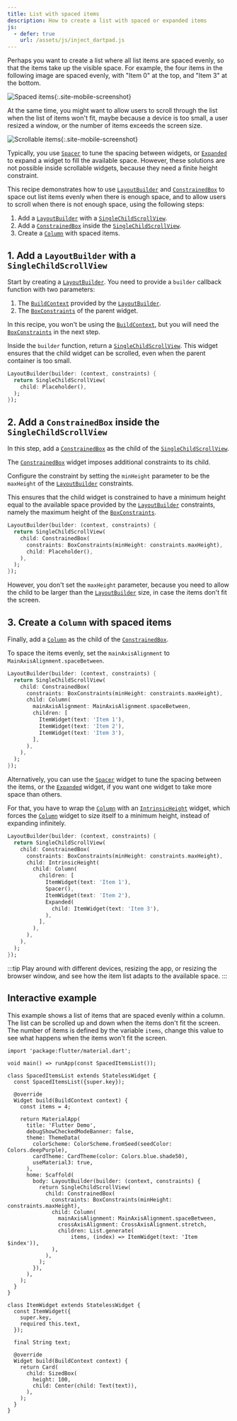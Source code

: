 ```yaml
---
title: List with spaced items
description: How to create a list with spaced or expanded items 
js:
  - defer: true
    url: /assets/js/inject_dartpad.js
---
```


<?code-excerpt path-base="cookbook/lists/spaced_items/"?>

Perhaps you want to create a list where all list items
are spaced evenly, so that the items take up the visible space.
For example, the four items in the following image are spaced evenly,
with "Item 0" at the top, and "Item 3" at the bottom.

![Spaced items](/assets/images/docs/cookbook/spaced-items-1.png){:.site-mobile-screenshot}

At the same time, you might want to allow users
to scroll through the list when the list of items won't fit,
maybe because a device is too small, a user resized a window,
or the number of items exceeds the screen size.

![Scrollable items](/assets/images/docs/cookbook/spaced-items-2.png){:.site-mobile-screenshot}

Typically, you use [`Spacer`][] to tune the spacing between widgets,
or [`Expanded`][] to expand a widget to fill the available space.
However, these solutions are not possible inside scrollable widgets,
because they need a finite height constraint.

This recipe demonstrates how to use [`LayoutBuilder`][] and [`ConstrainedBox`][]
to space out list items evenly when there is enough space, and to allow
users to scroll when there is not enough space,
using the following steps:

  1. Add a [`LayoutBuilder`][] with a [`SingleChildScrollView`][].
  2. Add a [`ConstrainedBox`][] inside the [`SingleChildScrollView`][].
  3. Create a [`Column`][] with spaced items.

## 1. Add a `LayoutBuilder` with a `SingleChildScrollView`

Start by creating a [`LayoutBuilder`][]. You need to provide
a `builder` callback function with two parameters:

  1. The [`BuildContext`][] provided by the [`LayoutBuilder`][].
  2. The [`BoxConstraints`][] of the parent widget.

In this recipe, you won't be using the [`BuildContext`][],
but you will need the [`BoxConstraints`][] in the next step.

Inside the `builder` function, return a [`SingleChildScrollView`][].
This widget ensures that the child widget can be scrolled,
even when the parent container is too small.

<?code-excerpt "lib/spaced_list.dart (builder)"?>
```dart
LayoutBuilder(builder: (context, constraints) {
  return SingleChildScrollView(
    child: Placeholder(),
  );
});
```

## 2. Add a `ConstrainedBox` inside the `SingleChildScrollView`

In this step, add a [`ConstrainedBox`][]
as the child of the [`SingleChildScrollView`][].

The [`ConstrainedBox`][] widget imposes additional constraints to its child.

Configure the constraint by setting the `minHeight` parameter to be
the `maxHeight` of the [`LayoutBuilder`][] constraints.

This ensures that the child widget 
is constrained to have a minimum height equal to the available
space provided by the [`LayoutBuilder`][] constraints,
namely the maximum height of the [`BoxConstraints`][].

<?code-excerpt "lib/spaced_list.dart (constrainedBox)"?>
```dart
LayoutBuilder(builder: (context, constraints) {
  return SingleChildScrollView(
    child: ConstrainedBox(
      constraints: BoxConstraints(minHeight: constraints.maxHeight),
      child: Placeholder(),
    ),
  );
});
```

However, you don't set the `maxHeight` parameter,
because you need to allow the child to be larger
than the [`LayoutBuilder`][] size,
in case the items don't fit the screen.

## 3. Create a `Column` with spaced items

Finally, add a [`Column`][] as the child of the [`ConstrainedBox`][].

To space the items evenly, 
set the `mainAxisAlignment` to `MainAxisAlignment.spaceBetween`.

<?code-excerpt "lib/spaced_list.dart (column)"?>
```dart
LayoutBuilder(builder: (context, constraints) {
  return SingleChildScrollView(
    child: ConstrainedBox(
      constraints: BoxConstraints(minHeight: constraints.maxHeight),
      child: Column(
        mainAxisAlignment: MainAxisAlignment.spaceBetween,
        children: [
          ItemWidget(text: 'Item 1'),
          ItemWidget(text: 'Item 2'),
          ItemWidget(text: 'Item 3'),
        ],
      ),
    ),
  );
});
```

Alternatively, you can use the [`Spacer`][] widget 
to tune the spacing between the items,
or the [`Expanded`][] widget, if you want one widget to take more space than others.

For that, you have to wrap the [`Column`] with an [`IntrinsicHeight`][] widget,
which forces the [`Column`][] widget to size itself to a minimum height,
instead of expanding infinitely.

<?code-excerpt "lib/spaced_list.dart (intrinsic)"?>
```dart
LayoutBuilder(builder: (context, constraints) {
  return SingleChildScrollView(
    child: ConstrainedBox(
      constraints: BoxConstraints(minHeight: constraints.maxHeight),
      child: IntrinsicHeight(
        child: Column(
          children: [
            ItemWidget(text: 'Item 1'),
            Spacer(),
            ItemWidget(text: 'Item 2'),
            Expanded(
              child: ItemWidget(text: 'Item 3'),
            ),
          ],
        ),
      ),
    ),
  );
});
```

:::tip
Play around with different devices, resizing the app,
or resizing the browser window, and see how the item list adapts
to the available space.
:::

## Interactive example

This example shows a list of items that are spaced evenly within a column.
The list can be scrolled up and down when the items don't fit the screen.
The number of items is defined by the variable `items`,
change this value to see what happens when the items won't fit the screen.

<?code-excerpt "lib/main.dart"?>
```dartpad title="" run="true"
import 'package:flutter/material.dart';

void main() => runApp(const SpacedItemsList());

class SpacedItemsList extends StatelessWidget {
  const SpacedItemsList({super.key});

  @override
  Widget build(BuildContext context) {
    const items = 4;

    return MaterialApp(
      title: 'Flutter Demo',
      debugShowCheckedModeBanner: false,
      theme: ThemeData(
        colorScheme: ColorScheme.fromSeed(seedColor: Colors.deepPurple),
        cardTheme: CardTheme(color: Colors.blue.shade50),
        useMaterial3: true,
      ),
      home: Scaffold(
        body: LayoutBuilder(builder: (context, constraints) {
          return SingleChildScrollView(
            child: ConstrainedBox(
              constraints: BoxConstraints(minHeight: constraints.maxHeight),
              child: Column(
                mainAxisAlignment: MainAxisAlignment.spaceBetween,
                crossAxisAlignment: CrossAxisAlignment.stretch,
                children: List.generate(
                    items, (index) => ItemWidget(text: 'Item $index')),
              ),
            ),
          );
        }),
      ),
    );
  }
}

class ItemWidget extends StatelessWidget {
  const ItemWidget({
    super.key,
    required this.text,
  });

  final String text;

  @override
  Widget build(BuildContext context) {
    return Card(
      child: SizedBox(
        height: 100,
        child: Center(child: Text(text)),
      ),
    );
  }
}
```

[`BoxConstraints`]: {{site.api}}/flutter/rendering/BoxConstraints-class.html
[`BuildContext`]: {{site.api}}/flutter/widgets/BuildContext-class.html
[`Column`]: {{site.api}}/flutter/widgets/Column-class.html
[`ConstrainedBox`]: {{site.api}}/flutter/widgets/ConstrainedBox-class.html
[`Expanded`]: {{site.api}}/flutter/widgets/Expanded-class.html
[`IntrinsicHeight`]: {{site.api}}/flutter/widgets/IntrinsicHeight-class.html
[`LayoutBuilder`]: {{site.api}}/flutter/widgets/LayoutBuilder-class.html
[`SingleChildScrollView`]: {{site.api}}/flutter/widgets/SingleChildScrollView-class.html
[`Spacer`]: {{site.api}}/flutter/widgets/Spacer-class.html
